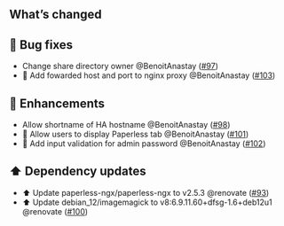 ## What’s changed

## 🐛 Bug fixes

- Change share directory owner @BenoitAnastay ([#97](https://github.com/BenoitAnastay/paperless-home-assistant-addon/pull/97))
- 🔧 Add fowarded host and port to nginx proxy @BenoitAnastay ([#103](https://github.com/BenoitAnastay/paperless-home-assistant-addon/pull/103))

## 🚀 Enhancements

- Allow shortname of HA hostname @BenoitAnastay ([#98](https://github.com/BenoitAnastay/paperless-home-assistant-addon/pull/98))
- 🔧 Allow users to display Paperless tab @BenoitAnastay ([#101](https://github.com/BenoitAnastay/paperless-home-assistant-addon/pull/101))
- 🦺 Add input validation for admin password @BenoitAnastay ([#102](https://github.com/BenoitAnastay/paperless-home-assistant-addon/pull/102))

## ⬆️ Dependency updates

- ⬆️ Update paperless-ngx/paperless-ngx to v2.5.3 @renovate ([#93](https://github.com/BenoitAnastay/paperless-home-assistant-addon/pull/93))
- ⬆️ Update debian_12/imagemagick to v8:6.9.11.60+dfsg-1.6+deb12u1 @renovate ([#100](https://github.com/BenoitAnastay/paperless-home-assistant-addon/pull/100))
